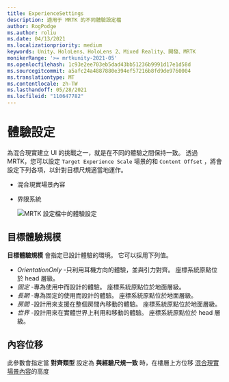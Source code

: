 ```yaml
---
title: ExperienceSettings
description: 適用于 MRTK 的不同體驗設定檔
author: RogPodge
ms.author: roliu
ms.date: 04/13/2021
ms.localizationpriority: medium
keywords: Unity、HoloLens、HoloLens 2、Mixed Reality、開發、MRTK
monikerRange: '>= mrtkunity-2021-05'
ms.openlocfilehash: 1c93e2ee703eb5dad43bb51236b9991d17e1d58d
ms.sourcegitcommit: a5afc24a4887880e394ef57216b8fd9de9760004
ms.translationtype: MT
ms.contentlocale: zh-TW
ms.lasthandoff: 05/28/2021
ms.locfileid: "110647782"
---
```

# <a name="experience-settings"></a>體驗設定

為混合現實建立 UI 的挑戰之一，就是在不同的體驗之間保持一致。 透過 MRTK，您可以設定 `Target Experience Scale` 場景的和 `Content Offset` ，將會設定下列各項，以針對目標尺規適當地運作。

- 混合現實場景內容
- 界限系統

  ![MRTK 設定檔中的體驗設定](../images/experience-settings/ExperienceSettings.png)

## <a name="target-experience-scale"></a>目標體驗規模

**目標體驗規模** 會指定已設計體驗的環境。 它可以採用下列值。

* *OrientationOnly* -只利用耳機方向的體驗，並與引力對齊。 座標系統原點位於 head 層級。
* *固定* -專為使用中而設計的體驗。 座標系統原點位於地面層級。
* *長期* -專為固定的使用而設計的體驗。 座標系統原點位於地面層級。
* *房間* -設計用來支援在整個房間內移動的體驗。 座標系統原點位於地面層級。
* *世界* -設計用來在實體世界上利用和移動的體驗。 座標系統原點位於 head 層級。

## <a name="content-offset"></a>內容位移

此參數會指定當 **對齊類型** 設定為 **與經驗尺規一致** 時，在樓層上方位移 [混合現實場景內容](scene-content.md)的高度
